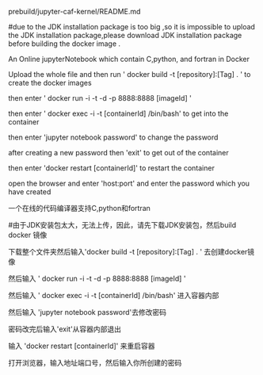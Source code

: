 prebuild/jupyter-caf-kernel/README.md

#due to the JDK installation package is too big ,so it is impossible to upload the JDK installation package,please download JDK installation package before building the docker image .

An Online jupyterNotebook  which contain C,python, and fortran in Docker 


Upload the whole file and then run ' docker build -t  [repository]:[Tag]  . ' to create the docker images

then enter ' docker run -i -t -d -p 8888:8888 [imageId] '

then  enter ' docker exec -i -t [containerId] /bin/bash' to get into the container   

then enter 'jupyter notebook password' to change the password

after creating a new password then 'exit' to get out of the container

then enter 'docker restart [containerId]' to restart the container

open the browser and enter 'host:port' and enter the password which you have created

一个在线的代码编译器支持C,python和fortran

#由于JDK安装包太大，无法上传，因此，请先下载JDK安装包，然后build docker 镜像

下载整个文件夹然后输入'docker build -t [repository]:[Tag]  . ' 去创建docker镜像

然后输入  ' docker run -i -t -d -p 8888:8888 [imageId] '

然后输入  ' docker exec -i -t [containerId] /bin/bash' 进入容器内部

然后输入  'jupyter notebook password'去修改密码

密码改完后输入'exit'从容器内部退出

输入 'docker restart [containerId]' 来重启容器

打开浏览器，输入地址端口号，然后输入你所创建的密码
